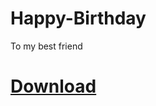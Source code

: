 # Happy-Birthday
To my best friend

# [Download](https://github.com/plantcraft94/Happy-Birthday/releases/tag/Release)
